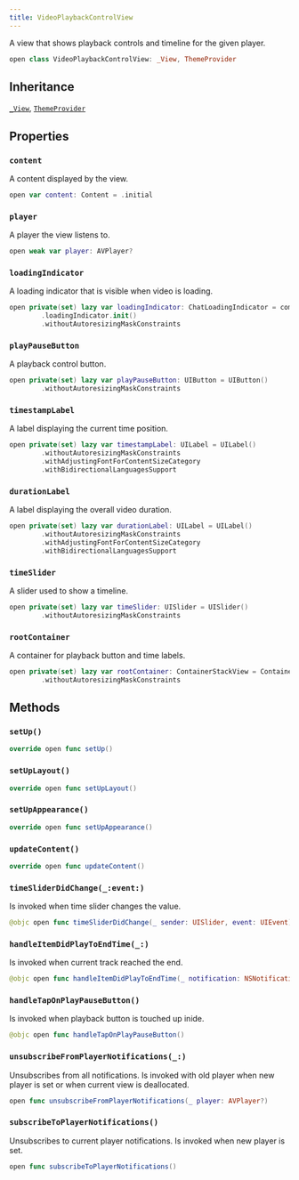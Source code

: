 ```yaml
---
title: VideoPlaybackControlView
---
```


A view that shows playback controls and timeline for the given player.

``` swift
open class VideoPlaybackControlView: _View, ThemeProvider 
```

## Inheritance

[`_View`](../../common-views/_view), [`ThemeProvider`](../../utils/theme-provider)

## Properties

### `content`

A content displayed by the view.

``` swift
open var content: Content = .initial 
```

### `player`

A player the view listens to.

``` swift
open weak var player: AVPlayer? 
```

### `loadingIndicator`

A loading indicator that is visible when video is loading.

``` swift
open private(set) lazy var loadingIndicator: ChatLoadingIndicator = components
        .loadingIndicator.init()
        .withoutAutoresizingMaskConstraints
```

### `playPauseButton`

A playback control button.

``` swift
open private(set) lazy var playPauseButton: UIButton = UIButton()
        .withoutAutoresizingMaskConstraints
```

### `timestampLabel`

A label displaying the current time position.

``` swift
open private(set) lazy var timestampLabel: UILabel = UILabel()
        .withoutAutoresizingMaskConstraints
        .withAdjustingFontForContentSizeCategory
        .withBidirectionalLanguagesSupport
```

### `durationLabel`

A label displaying the overall video duration.

``` swift
open private(set) lazy var durationLabel: UILabel = UILabel()
        .withoutAutoresizingMaskConstraints
        .withAdjustingFontForContentSizeCategory
        .withBidirectionalLanguagesSupport
```

### `timeSlider`

A slider used to show a timeline.

``` swift
open private(set) lazy var timeSlider: UISlider = UISlider()
        .withoutAutoresizingMaskConstraints
```

### `rootContainer`

A container for playback button and time labels.

``` swift
open private(set) lazy var rootContainer: ContainerStackView = ContainerStackView(axis: .vertical)
        .withoutAutoresizingMaskConstraints
```

## Methods

### `setUp()`

``` swift
override open func setUp() 
```

### `setUpLayout()`

``` swift
override open func setUpLayout() 
```

### `setUpAppearance()`

``` swift
override open func setUpAppearance() 
```

### `updateContent()`

``` swift
override open func updateContent() 
```

### `timeSliderDidChange(_:event:)`

Is invoked when time slider changes the value.

``` swift
@objc open func timeSliderDidChange(_ sender: UISlider, event: UIEvent) 
```

### `handleItemDidPlayToEndTime(_:)`

Is invoked when current track reached the end.

``` swift
@objc open func handleItemDidPlayToEndTime(_ notification: NSNotification) 
```

### `handleTapOnPlayPauseButton()`

Is invoked when playback button is touched up inide.

``` swift
@objc open func handleTapOnPlayPauseButton() 
```

### `unsubscribeFromPlayerNotifications(_:)`

Unsubscribes from all notifications.
Is invoked with old player when new player is set or when current view is deallocated.

``` swift
open func unsubscribeFromPlayerNotifications(_ player: AVPlayer?) 
```

### `subscribeToPlayerNotifications()`

Unsubscribes to current player notifications.
Is invoked when new player is set.

``` swift
open func subscribeToPlayerNotifications() 
```
